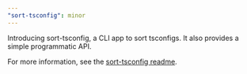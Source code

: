```yaml
---
"sort-tsconfig": minor
---
```


Introducing sort-tsconfig, a CLI app to sort tsconfigs. It also provides a simple programmatic API.

For more information, see the [sort-tsconfig readme](https://github.com/tylerbutler/tools-monorepo/blob/main/packages/sort-tsconfig/README.md).